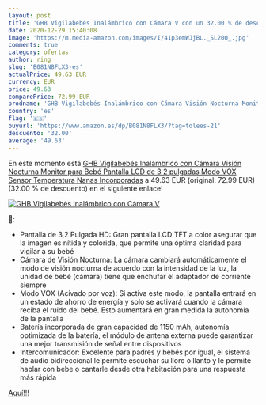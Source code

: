 ```yaml
---
layout: post
title: 'GHB Vigilabebés Inalámbrico con Cámara V con un 32.00 % de descuento'
date: 2020-12-29 15:40:08
image: 'https://m.media-amazon.com/images/I/41p3emWJjBL._SL200_.jpg'
comments: true
category: ofertas
author: ring
slug: 'B081N8FLX3-es'
actualPrice: 49.63 EUR
currency: EUR
price: 49.63
comparePrice: 72.99 EUR
prodname: 'GHB Vigilabebés Inalámbrico con Cámara Visión Nocturna Monitor para Bebé Pantalla LCD de 3 2 pulgadas  Modo VOX  Sensor Temperatura  Nanas Incorporadas'
country: 'es'
flag: '🇪🇸'
buyurl: 'https://www.amazon.es/dp/B081N8FLX3/?tag=tolees-21'
descuento: '32.00'
average: '49.63'
---
```


En este momento está [GHB Vigilabebés Inalámbrico con Cámara Visión Nocturna Monitor para Bebé Pantalla LCD de 3 2 pulgadas  Modo VOX  Sensor Temperatura  Nanas Incorporadas](https://www.amazon.es/dp/B081N8FLX3/?tag=tolees-21) a 49.63 EUR (original: 72.99 EUR) (32.00 %  de descuento) en el siguiente enlace!

[![GHB Vigilabebés Inalámbrico con Cámara V](https://m.media-amazon.com/images/I/41p3emWJjBL._SL200_.jpg)](https://www.amazon.es/dp/B081N8FLX3/?tag=tolees-21)

🔎:

- Pantalla de 3,2 Pulgada HD: Gran pantalla LCD TFT a color asegurar que la imagen es nítida y colorida, que permite una óptima claridad para vigilar a su bebé
- Cámara de Visión Nocturna: La cámara cambiará automáticamente el modo de visión nocturna de acuerdo con la intensidad de la luz, la unidad de bebé (cámara) tiene que enchufar el adaptador de corriente siempre
- Modo VOX (Acivado por voz): Si activa este modo, la pantalla entrará en un estado de ahorro de energía y solo se activará cuando la cámara reciba el ruido del bebé. Esto aumentará en gran medida la autonomía de la pantalla
- Batería incorporada de gran capacidad de 1150 mAh, autonomía optimizada de la batería, el módulo de antena externa puede garantizar una mejor transmisión de señal entre dispositivos
- Intercomunicador: Excelente para padres y bebés por igual, el sistema de audio bidireccional le permite escuchar su lloro o llanto y le permite hablar con bebe o cantarle desde otra habitación para una respuesta más rápida

[Aquí!!!](https://www.amazon.es/dp/B081N8FLX3/?tag=tolees-21)

